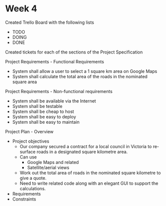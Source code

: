 # Week 4

Created Trello Board with the following lists
* TODO
* DOING
* DONE

Created tickets for each of the sections of the Project Specification

Project Requirements - Functional Requirements
* System shall allow a user to select a 1 square km area on Google Maps
* System shall calculate the total area of the roads in the nominated square area

Project Requirements - Non-functional requirements
* System shall be available via the Internet
* System shall be testable
* System shall be cheap to host
* System shall be easy to deploy
* System shall be easy to maintain

Project Plan - Overview
* Project objectives
  * Our company secured a contract for a local council in Victoria to re-surface roads in a designated square kilometre area.
  * Can use
    * Google Maps and related
    * Satellite/aerial views
  * Work out the total area of roads in the nominated square kilometre to give a quote.
  * Need to write related code along with an elegant GUI to support the calculations.
* Requirements
* Constraints
